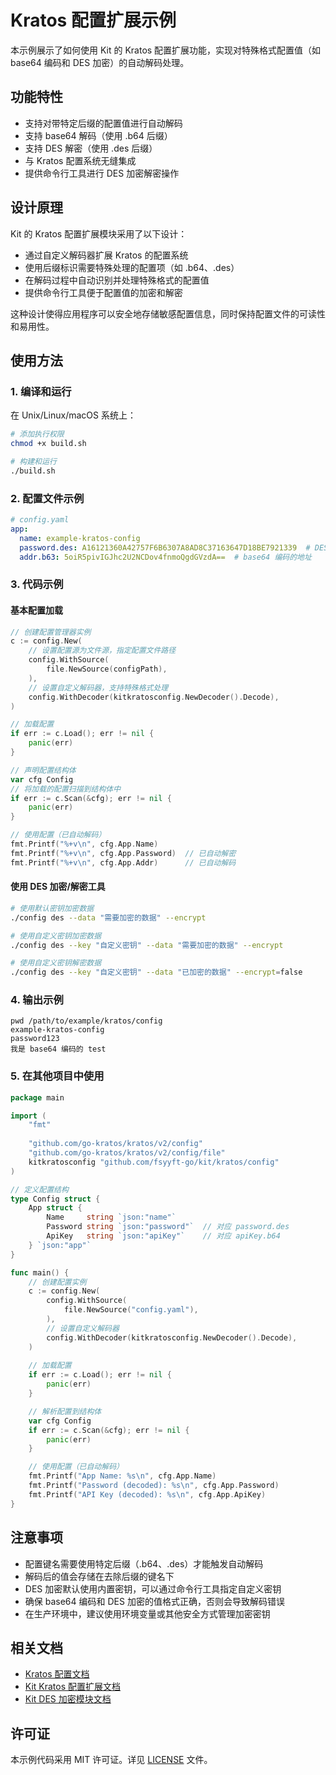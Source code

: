  # Kratos 配置扩展示例

本示例展示了如何使用 Kit 的 Kratos 配置扩展功能，实现对特殊格式配置值（如 base64 编码和 DES 加密）的自动解码处理。

## 功能特性

- 支持对带特定后缀的配置值进行自动解码
- 支持 base64 解码（使用 .b64 后缀）
- 支持 DES 解密（使用 .des 后缀）
- 与 Kratos 配置系统无缝集成
- 提供命令行工具进行 DES 加密解密操作

## 设计原理

Kit 的 Kratos 配置扩展模块采用了以下设计：

- 通过自定义解码器扩展 Kratos 的配置系统
- 使用后缀标识需要特殊处理的配置项（如 .b64、.des）
- 在解码过程中自动识别并处理特殊格式的配置值
- 提供命令行工具便于配置值的加密和解密

这种设计使得应用程序可以安全地存储敏感配置信息，同时保持配置文件的可读性和易用性。

## 使用方法

### 1. 编译和运行

在 Unix/Linux/macOS 系统上：

```bash
# 添加执行权限
chmod +x build.sh

# 构建和运行
./build.sh
```

### 2. 配置文件示例

```yaml
# config.yaml
app:
  name: example-kratos-config
  password.des: A16121360A42757F6B6307A8AD8C37163647D18BE7921339  # DES 加密的密码
  addr.b63: 5oiR5pivIGJhc2U2NCDov4fnmoQgdGVzdA==  # base64 编码的地址
```

### 3. 代码示例

#### 基本配置加载

```go
// 创建配置管理器实例
c := config.New(
    // 设置配置源为文件源，指定配置文件路径
    config.WithSource(
        file.NewSource(configPath),
    ),
    // 设置自定义解码器，支持特殊格式处理
    config.WithDecoder(kitkratosconfig.NewDecoder().Decode),
)

// 加载配置
if err := c.Load(); err != nil {
    panic(err)
}

// 声明配置结构体
var cfg Config
// 将加载的配置扫描到结构体中
if err := c.Scan(&cfg); err != nil {
    panic(err)
}

// 使用配置（已自动解码）
fmt.Printf("%+v\n", cfg.App.Name)
fmt.Printf("%+v\n", cfg.App.Password)  // 已自动解密
fmt.Printf("%+v\n", cfg.App.Addr)      // 已自动解码
```

#### 使用 DES 加密/解密工具

```bash
# 使用默认密钥加密数据
./config des --data "需要加密的数据" --encrypt

# 使用自定义密钥加密数据
./config des --key "自定义密钥" --data "需要加密的数据" --encrypt

# 使用自定义密钥解密数据
./config des --key "自定义密钥" --data "已加密的数据" --encrypt=false
```

### 4. 输出示例

```
pwd /path/to/example/kratos/config
example-kratos-config
password123
我是 base64 编码的 test
```

### 5. 在其他项目中使用

```go
package main

import (
    "fmt"
    
    "github.com/go-kratos/kratos/v2/config"
    "github.com/go-kratos/kratos/v2/config/file"
    kitkratosconfig "github.com/fsyyft-go/kit/kratos/config"
)

// 定义配置结构
type Config struct {
    App struct {
        Name     string `json:"name"`
        Password string `json:"password"`  // 对应 password.des
        ApiKey   string `json:"apiKey"`    // 对应 apiKey.b64
    } `json:"app"`
}

func main() {
    // 创建配置实例
    c := config.New(
        config.WithSource(
            file.NewSource("config.yaml"),
        ),
        // 设置自定义解码器
        config.WithDecoder(kitkratosconfig.NewDecoder().Decode),
    )
    
    // 加载配置
    if err := c.Load(); err != nil {
        panic(err)
    }

    // 解析配置到结构体
    var cfg Config
    if err := c.Scan(&cfg); err != nil {
        panic(err)
    }

    // 使用配置（已自动解码）
    fmt.Printf("App Name: %s\n", cfg.App.Name)
    fmt.Printf("Password (decoded): %s\n", cfg.App.Password)
    fmt.Printf("API Key (decoded): %s\n", cfg.App.ApiKey)
}
```

## 注意事项

- 配置键名需要使用特定后缀（.b64、.des）才能触发自动解码
- 解码后的值会存储在去除后缀的键名下
- DES 加密默认使用内置密钥，可以通过命令行工具指定自定义密钥
- 确保 base64 编码和 DES 加密的值格式正确，否则会导致解码错误
- 在生产环境中，建议使用环境变量或其他安全方式管理加密密钥

## 相关文档

- [Kratos 配置文档](https://go-kratos.dev/docs/component/config/)
- [Kit Kratos 配置扩展文档](../../kratos/config/README.md)
- [Kit DES 加密模块文档](../../crypto/des/README.md)

## 许可证

本示例代码采用 MIT 许可证。详见 [LICENSE](../../../LICENSE) 文件。